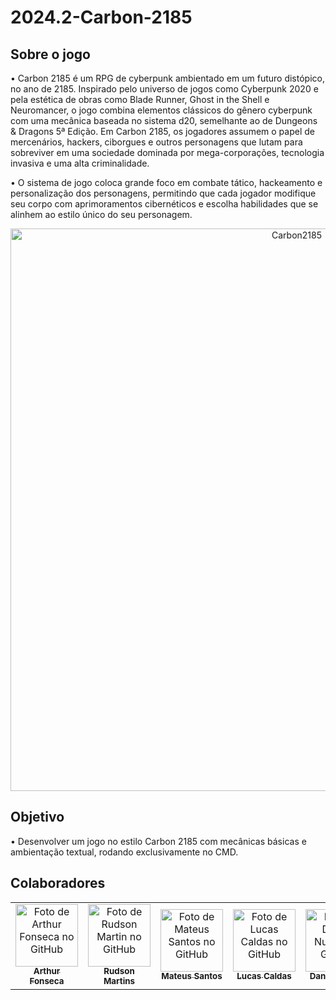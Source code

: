 # 2024.2-Carbon-2185

<div align="left">
  <h2>Sobre o jogo</h2>
</div> 

• Carbon 2185 é um RPG de cyberpunk ambientado em um futuro distópico, no ano de 2185. Inspirado pelo universo de jogos como Cyberpunk 2020 e pela estética de obras como Blade Runner, Ghost in the Shell e Neuromancer, o jogo combina elementos clássicos do gênero cyberpunk com uma mecânica baseada no sistema d20, semelhante ao de Dungeons & Dragons 5ª Edição. Em Carbon 2185, os jogadores assumem o papel de mercenários, hackers, ciborgues e outros personagens que lutam para sobreviver em uma sociedade dominada por mega-corporações, tecnologia invasiva e uma alta criminalidade.
 
• O sistema de jogo coloca grande foco em combate tático, hackeamento e personalização dos personagens, permitindo que cada jogador modifique seu corpo com aprimoramentos cibernéticos e escolha habilidades que se alinhem ao estilo único do seu personagem.

<div align="center">
      <img src="https://i.pinimg.com/736x/b3/ab/fc/b3abfc7354e0ae4873a021040e24b9a8.jpg" width="900px;" alt="Carbon2185"/><br>
</div>


<div align="left">
  <h2>Objetivo</h2>
</div> 

• Desenvolver um jogo no estilo Carbon 2185 com mecânicas básicas e ambientação textual, rodando exclusivamente no CMD.

<div align="left">
  <h2> Colaboradores </h2>
</div> 

<div align="center">
<table>
  <tr>
    <td align="center">
      <a href="https://github.com/arthurfonsecaa">
        <img src="https://avatars.githubusercontent.com/u/169956243?v=4" width="100px;" alt="Foto de Arthur Fonseca no GitHub"/><br>
        <sub>
          <b>Arthur Fonseca</b>
        </sub>
      </a>
    </td>
     <td align="center">
      <a href="https://github.com/RudsonMartin">
        <img src="https://avatars.githubusercontent.com/u/185992135?v=4" width="100px;" alt="Foto de Rudson Martin no GitHub"/><br>
        <sub>
          <b>Rudson Martins</b>
        </sub>
      </a>
    </td>
     <td align="center">
      <a href="https://github.com/14luke08">
        <img src="https://avatars.githubusercontent.com/u/119440440?v=4" width="100px;" alt="Foto de Mateus Santos no GitHub"/><br>
        <sub>
          <b>Mateus Santos</b>
        </sub>
      </a>
    </td>
     <td align="center">
      <a href="https://github.com/lucascaldsb">
        <img src="https://avatars.githubusercontent.com/u/90349578?v=4" width="100px;" alt="Foto de Lucas Caldas no GitHub"/><br>
        <sub>
          <b>Lucas Caldas</b>
        </sub>
      </a>
    </td>
     <td align="center">
      <a href="https://github.com/DanNunes777">
        <img src="https://avatars.githubusercontent.com/u/101228207?v=4" width="100px;" alt="Foto de Daniel Nunes no GitHub"/><br>
        <sub>
          <b>Daniel Nunes</b>
        </sub>
      </a>
    </td>
</div>




